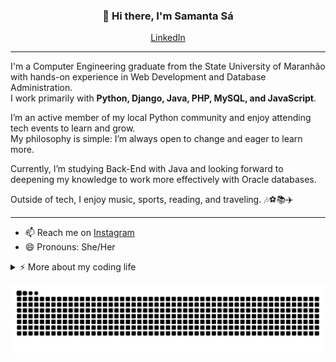 <h3 align="center">👋 Hi there, I'm Samanta Sá</h3>

<p align="center">
  <a href="https://linkedin.com/in/engsamantasa">LinkedIn</a>
</p>

---

I'm a Computer Engineering graduate from the State University of Maranhão with hands-on experience in Web Development and Database Administration.  
I work primarily with <strong>Python, Django, Java, PHP, MySQL, and JavaScript</strong>.  

I’m an active member of my local Python community and enjoy attending tech events to learn and grow.  
My philosophy is simple: I’m always open to change and eager to learn more.  

Currently, I’m studying Back-End with Java and looking forward to deepening my knowledge to work more effectively with Oracle databases.  

Outside of tech, I enjoy music, sports, reading, and traveling. 🎶⚽📚✈️

---

- 📫 Reach me on [Instagram](https://instagram.com/samantaks)  
- 😄 Pronouns: She/Her  


<details>
<summary>⚡️ More about my coding life</summary>
<br/>

<div>
<a href="https://github.com/seu-usuário-aqui">
<img loading="lazy" height="150em" src="https://github-readme-stats.vercel.app/api/top-langs/?username=engsamantasa&layout=compact&langs_count=7&theme=dracula"/>
<!--  <img loading="lazy" height="150em" src="https://github-readme-stats.vercel.app/api?username=engsamantasa&show_icons=true&theme=dracula&include_all_commits=true&count_private=true"/> -->
</div>

</details>


![Snake animation](https://github.com/engsamantasa/engsamantasa/blob/output/snake.svg?color_snake=#ff0000&color_dots=#800080)
